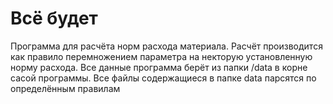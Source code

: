 # Всё будет 
Программа для расчёта норм расхода материала. Расчёт производится как правило перемножением параметра на некторую установленную норму расхода.
Все данные программа берёт из папки /data в корне сасой программы.
Все файлы содержащиеся в папке data парсятся по определённым правилам
